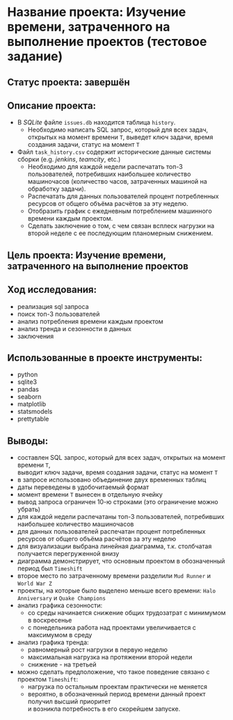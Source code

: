# Название проекта: Изучение времени, затраченного на выполнение проектов (тестовое задание)
## Статус проекта: завершён
## Описание проекта:
- В *SQLite* файле `issues.db` находится таблица `history`.
  - Необходимо написать SQL запрос, который для всех задач, открытых на момент времени `T`, выведет ключ задачи, время создания задачи, статус на момент `T`
- Файл `task_history.csv` содержит исторические данные системы сборки (e.g. *jenkins*, *teamcity*, etc.)
  - Необходимо для каждой недели распечатать топ-3 пользователей, потребивших наибольшее количество машиночасов (количество часов, затраченных машиной на обработку задачи).
  - Распечатать для данных пользователей процент потребленных ресурсов от общего объёма расчётов за эту неделю.
  - Отобразить график с ежедневным потреблением машинного времени каждым проектом.
  - Сделать заключение о том, с чем связан всплеск нагрузки на второй неделе с ее последующим планомерным снижением.
## Цель проекта: Изучение времени, затраченного на выполнение проектов
## Ход исследования:
- реализация sql запроса
- поиск топ-3 пользователей
- анализ потребления времени каждым проектом
- анализ тренда и сезонности в данных
- заключения
## Использованные в проекте инструменты:
- python
- sqlite3
- pandas
- seaborn
- matplotlib
- statsmodels
- prettytable
## Выводы:
- составлен SQL запрос, который для всех задач, открытых на момент времени `T`,
  <br>выводит ключ задачи, время создания задачи, статус на момент `T`
- в запросе использовано объединение двух временных таблиц
- даты переведены в удобочитаемый формат
- момент времени `T` вынесен в отдельную ячейку
- вывод запроса ограничен 10-ю строками (это ограничение можно убрать)
- для каждой недели распечатаны топ-3 пользователей, потребивших наибольшее количество машиночасов
- для данных пользователей распечатан процент потребленных ресурсов от общего объёма расчётов за эту неделю
- для визуализации выбрана линейная диаграмма, т.к. столбчатая получается перегруженной внизу
- диаграмма демонстрирует, что основным проектом в обозначенный период был `Timeshift`
- второе место по затраченному времени разделили `Mud Runner` и `World War Z`
- проекты, на которые было выделено меньше всего времени: `Halo Anniversary` и `Quake Champions`
- анализ графика сезонности:
  - со среды начинается снижение общих трудозатрат с минимумом в воскресенье
  - с понедельника работа над проектами увеличивается с максимумом в среду
- анализ графика тренда:
    - равномерный рост нагрузки в первую неделю
    - максимальная нагрузка на протяжении второй недели
    - снижение - на третьей
- можно сделать предположение, что такое поведение связано с проектом `Timeshift`:
    - нагрузка по остальным проектам практически не меняется
    - вероятно, в обозначенный период времени данный проект получил высший приоритет
      <br>и возникла потребность в его скорейшем запуске.
